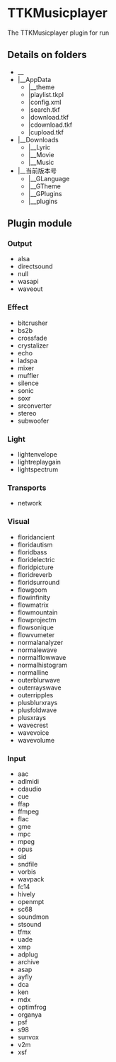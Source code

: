 # TTKMusicplayer
The TTKMusicplayer plugin for run

## Details on folders

* __
* |__AppData
  * |__theme
  * |playlist.tkpl
  * |config.xml
  * |search.tkf
  * |download.tkf
  * |cdownload.tkf
  * |cupload.tkf
* |__Downloads
  * |__Lyric
  * |__Movie
  * |__Music
* |__当前版本号
  * |__GLanguage
  * |__GTheme
  * |__GPlugins
  * |__plugins

## Plugin module
### Output
 * alsa
 * directsound
 * null
 * wasapi
 * waveout
### Effect
 * bitcrusher
 * bs2b
 * crossfade
 * crystalizer
 * echo
 * ladspa
 * mixer
 * muffler
 * silence
 * sonic
 * soxr
 * srconverter
 * stereo
 * subwoofer
### Light
 * lightenvelope
 * lightreplaygain
 * lightspectrum
### Transports
 * network
### Visual
 * floridancient
 * floridautism
 * floridbass
 * floridelectric
 * floridpicture
 * floridreverb
 * floridsurround
 * flowgoom
 * flowinfinity
 * flowmatrix
 * flowmountain
 * flowprojectm
 * flowsonique
 * flowvumeter
 * normalanalyzer
 * normalewave
 * normalflowwave
 * normalhistogram
 * normalline
 * outerblurwave
 * outerrayswave
 * outerripples
 * plusblurxrays
 * plusfoldwave
 * plusxrays
 * wavecrest
 * wavevoice
 * wavevolume
### Input
 * aac
 * adlmidi
 * cdaudio
 * cue
 * ffap
 * ffmpeg
 * flac
 * gme
 * mpc
 * mpeg
 * opus
 * sid
 * sndfile
 * vorbis
 * wavpack
 * fc14
 * hively
 * openmpt
 * sc68
 * soundmon
 * stsound
 * tfmx
 * uade
 * xmp
 * adplug
 * archive
 * asap
 * ayfly
 * dca
 * ken
 * mdx
 * optimfrog
 * organya
 * psf
 * s98
 * sunvox
 * v2m
 * xsf
